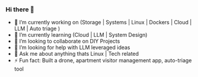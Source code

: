 ### Hi there 👋


- 🔭 I’m currently working on (Storage | Systems | Linux | Dockers | Cloud | LLM | Auto triage )
- 🌱 I’m currently learning (Cloud | LLM | System Design)
- 👯 I’m looking to collaborate on DIY Projects
- 🤔 I’m looking for help with LLM leveraged ideas
- 💬 Ask me about anything thats Linux | Tech related
- ⚡ Fun fact: Built a drone, apartment visitor management app, auto-triage tool  

<!--
**trohit/trohit** is a ✨ _special_ ✨ repository because its `README.md` (this file) appears on your GitHub profile.

Here are some ideas to get you started:

- 🔭 I’m currently working on ...
- 🌱 I’m currently learning ...
- 👯 I’m looking to collaborate on ...
- 🤔 I’m looking for help with ...
- 💬 Ask me about ...
- 📫 How to reach me: ...
- 😄 Pronouns: ...
- ⚡ Fun fact: ...
-->
